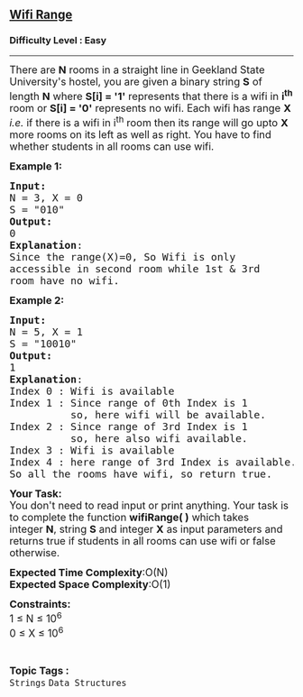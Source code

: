 <h2><a href="https://www.geeksforgeeks.org/problems/wifi-range--170647/1?page=5&category=Arrays,Strings&difficulty=Easy&sortBy=accuracy">Wifi Range</a></h2><h3>Difficulty Level : Easy</h3><hr><div class="problems_problem_content__Xm_eO"><p><span style="font-size:18px">There are&nbsp;<strong>N</strong> rooms in a straight line in Geekland State University's hostel, you are given a binary string <strong>S</strong> of length <strong>N</strong> where <strong>S[i] = '1'</strong> represents that there is a wifi in <strong>i<sup>th</sup></strong> room or&nbsp;<strong>S[i] = '0'</strong>&nbsp;represents no wifi. Each wifi has range <strong>X</strong> <em>i.e.</em> if there is a wifi in i<sup>th</sup> room then its range will go upto <strong>X</strong> more rooms on its left as well as right. You have to find whether students in&nbsp;all rooms can use wifi.</span></p>

<p><span style="font-size:18px"><strong>Example 1:&nbsp;</strong></span></p>

<pre><span style="font-size:18px"><strong>Input:</strong>
N = 3, X = 0
S = "010"
<strong>Output:</strong>
0
<strong>Explanation</strong>: 
Since the range(X)=0, So Wifi is only 
accessible in second room while 1st &amp; 3rd
room have no wifi.</span>
</pre>

<p><span style="font-size:18px"><strong>Example 2:&nbsp;</strong></span></p>

<pre><span style="font-size:18px"><strong>Input:</strong>
N = 5, X = 1
S = "10010"
<strong>Output:</strong>
1
<strong>Explanation</strong>: 
Index 0 : Wifi is available
Index 1 : Since range of 0th Index is 1
&nbsp;         so, here wifi will be available.
Index 2 : Since range of 3rd Index is 1
&nbsp;         so, here also wifi available.
Index 3 : Wifi is available
Index 4 : here range of 3rd Index is available.
So all the rooms have wifi, so return true.</span>
</pre>

<p><span style="font-size:18px"><strong>Your Task:</strong><br>
You don't need to read input or print anything. Your task is to complete the function <strong>wifiRange( )</strong>&nbsp;which takes integer&nbsp;<strong>N</strong>, string <strong>S</strong> and integer <strong>X</strong> as input parameters and returns true if&nbsp;students in&nbsp;all rooms can use wifi or false otherwise.</span></p>

<p><span style="font-size:18px"><strong>Expected Time Complexity</strong>:O(N)</span><br>
<span style="font-size:18px"><strong>Expected Space Complexity</strong>:O(1)</span></p>

<p><span style="font-size:18px"><strong>Constraints:</strong><br>
1 ≤ N&nbsp;≤ 10<sup>6</sup><br>
0 ≤ X&nbsp;≤ 10<sup>6</sup></span></p>
</div><br><p><span style=font-size:18px><strong>Topic Tags : </strong><br><code>Strings</code>&nbsp;<code>Data Structures</code>&nbsp;